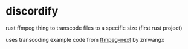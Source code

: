 # discordify
rust ffmpeg thing to transcode files to a specific size (first rust project)

uses transcoding example code from [ffmpeg-next](https://github.com/zmwangx/rust-ffmpeg) by zmwangx
